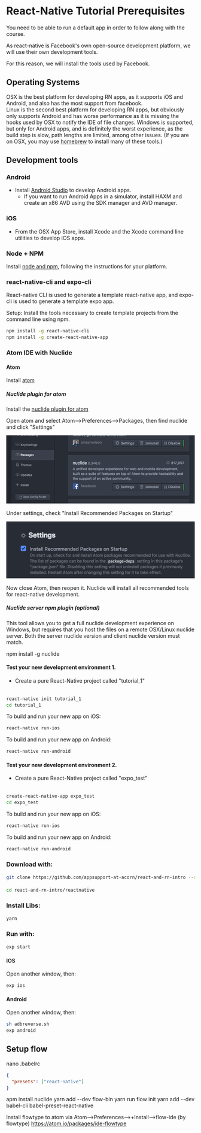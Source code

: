 # React-Native Tutorial Prerequisites

You need to be able to run a default app in order to follow along with the course.

As react-native is Facebook's own open-source development platform, we will use
their own development tools.

For this reason, we will install the tools used by Facebook.  

## Operating Systems
OSX is the best platform for developing RN apps, as it supports iOS and Android, and also has the most support from facebook.  
Linux is the second best platform for developing RN apps, but obviously only supports Android and has worse performance as it is missing the hooks used by OSX to notify the IDE of file changes.
Windows is supported, but only for Android apps, and is definitely the worst experience, as the build step is slow, path lengths are limited, among other issues.
(If you are on OSX, you may use [homebrew](https://brew.sh/) to install many of these tools.)

## Development tools

### Android
- Install [Android Studio](https://developer.android.com/studio/) to develop Android apps.
  - If you want to run Android Apps in a simulator, install HAXM and create an x86 AVD using the SDK manager and AVD manager.

### iOS  
- From the OSX App Store, install Xcode and the Xcode command line utilities to develop iOS apps.

### Node + NPM
Install [node and npm](https://www.npmjs.com/), following the instructions for your platform.

### react-native-cli and expo-cli

React-native CLI is used to generate a template react-native app, and expo-cli is used to generate a template expo app.

Setup:
Install the tools necessary to create template projects from the command line using npm.

```bash
npm install -g react-native-cli
npm install -g create-react-native-app
```

### Atom IDE with Nuclide

#### Atom
Install [atom](https://ide.atom.io/)

##### Nuclide plugin for atom

Install the [nuclide plugin for atom](https://nuclide.io/docs/editor/setup/)

Open atom and select Atom-->Preferences-->Packages, then find nuclide and click "Settings"

![nuclide_settings](images/nuclide_in_atom_settings_1.png)

Under settings, check "Install Recommended Packages on Startup"

![nuclide_settings](images/install_on_startup.png)

Now close Atom, then reopen it. Nuclide will install all recommended tools for react-native development.

##### Nuclide server npm plugin (optional)

This tool allows you to get a full nuclide development experience on Windows, but requires that you host the files on a remote OSX/Linux nuclide server.  Both the server nuclide version and client nuclide version must match.

npm install -g nuclide

#### Test your new development environment 1.

- Create a pure React-Native project called "tutorial_1"

```bash

react-native init tutorial_1
cd tutorial_1
```

To build and run your new app on iOS:
```bash
react-native run-ios
```

To build and run your new app on Android:
```bash
react-native run-android
```

#### Test your new development environment 2.

- Create a pure React-Native project called "expo_test"

```bash

create-react-native-app expo_test
cd expo_test
```

To build and run your new app on iOS:
```bash
react-native run-ios
```

To build and run your new app on Android:
```bash
react-native run-android
```

### Download with:

```sh
git clone https://github.com/appsupport-at-acorn/react-and-rn-intro --recursive

cd react-and-rn-intro/reactnative
```

### Install Libs:

```sh
yarn
```


### Run with:

```sh
exp start
```

#### IOS

Open another window, then:
```sh
exp ios
```

#### Android

Open another window, then:

```sh
sh adbreverse.sh
exp android
```

## Setup flow

nano .babelrc

```json
{
  "presets": ["react-native"]
}
```

apm install nuclide
yarn add --dev flow-bin
yarn run flow init
yarn add --dev babel-cli babel-preset-react-native

Install flowtype to atom via Atom-->Preferences-->+Install-->flow-ide (by flowtype)
https://atom.io/packages/ide-flowtype
